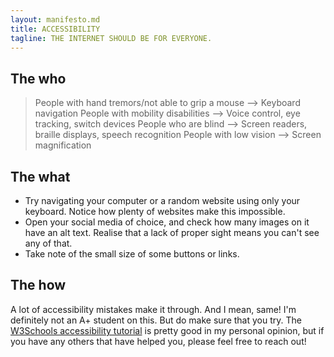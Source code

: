 ```yaml
---
layout: manifesto.md
title: ACCESSIBILITY
tagline: THE INTERNET SHOULD BE FOR EVERYONE.
---
```


## The who
> People with hand tremors/not able to grip a mouse --> Keyboard navigation
> People with mobility disabilities --> Voice control, eye tracking, switch devices
> People who are blind --> Screen readers, braille displays, speech recognition
> People with low vision --> Screen magnification

## The what
- Try navigating your computer or a random website using only your keyboard. Notice how plenty of websites make this impossible.
- Open your social media of choice, and check how many images on it have an alt text. Realise that a lack of proper sight means you can't see any of that.
- Take note of the small size of some buttons or links.

## The how
A lot of accessibility mistakes make it through. And I mean, same! I'm definitely not an A+ student on this. But do make sure that you try. The [W3Schools accessibility tutorial](https://www.w3schools.com/accessibility/) is pretty good in my personal opinion, but if you have any others that have helped you, please feel free to reach out!


